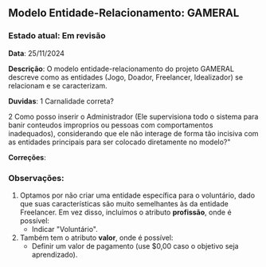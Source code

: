 
## Modelo Entidade-Relacionamento: GAMERAL
### Estado atual: Em revisão
**Data**: 25/11/2024

**Descrição**: O modelo entidade-relacionamento do projeto GAMERAL descreve como as entidades (Jogo, Doador, Freelancer, Idealizador) se relacionam e se caracterizam.

**Duvidas**:
1 Carnalidade correta?

2 Como posso inserir o Administrador (Ele supervisiona todo o sistema para banir conteudos improprios ou pessoas com comportamentos inadequados), considerando que ele não interage de forma tão incisiva com as entidades principais para ser colocado diretamente no modelo?"

**Correções**:

### Observações:
1. Optamos por não criar uma entidade específica para o voluntário, dado que suas características são muito semelhantes às da entidade Freelancer. Em vez disso, incluímos o atributo **profissão**, onde é possível:
   - Indicar "Voluntário".
2. Também tem o atributo **valor**, onde é possível:
   - Definir um valor de pagamento (use $0,00 caso o objetivo seja aprendizado).

